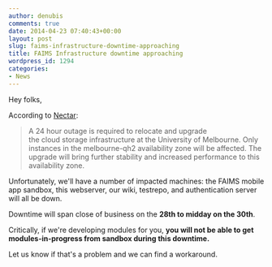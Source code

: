 ```yaml
---
author: denubis
comments: true
date: 2014-04-23 07:40:43+00:00
layout: post
slug: faims-infrastructure-downtime-approaching
title: FAIMS Infrastructure downtime approaching
wordpress_id: 1294
categories:
- News
---
```


Hey folks,

According to [Nectar](http://support.rc.nectar.org.au/forum/viewtopic.php?f=21&t=928&sid=9698833540c0a9248b05722bbb994209):

<blockquote>A 24 hour outage is required to relocate and upgrade the cloud storage infrastructure at the University of Melbourne. Only instances in the melbourne-qh2 availability zone will be affected. The upgrade will bring further stability and increased performance to this availability zone.</blockquote>

Unfortunately, we'll have a number of impacted machines: the FAIMS mobile app sandbox, this webserver, our wiki, testrepo, and authentication server will all be down.

Downtime will span close of business on the **28th to midday on the 30th**.

Critically, if we're developing modules for you, **you will not be able to get modules-in-progress from sandbox during this downtime.**

Let us know if that's a problem and we can find a workaround.
